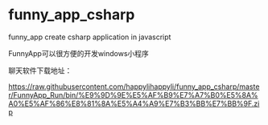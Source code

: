 # funny_app_csharp
funny_app create csharp application in javascript


FunnyApp可以很方便的开发windows小程序


聊天软件下载地址：

https://raw.githubusercontent.com/happylihappyli/funny_app_csharp/master/FunnyApp_Run/bin/%E9%9D%9E%E5%AF%B9%E7%A7%B0%E5%8A%A0%E5%AF%86%E8%81%8A%E5%A4%A9%E7%B3%BB%E7%BB%9F.zip
